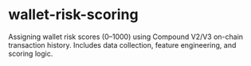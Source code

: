 # wallet-risk-scoring
Assigning wallet risk scores (0–1000) using Compound V2/V3 on-chain transaction history. Includes data collection, feature engineering, and scoring logic.

